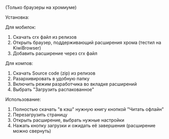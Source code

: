 (Только браузеры на хромиуме)

Установка:

Для мобилок:
1. Скачать crx файл из релизов
2. Открыть браузер, поддерживающий расширения хрома (тестил на KiwiBrowser)
3. Добавить расширение через crx файл

Для компов:
1. Скачать Source code (zip) из релизов
2. Разархивировать в удобную папку
3. Включить режим разработчика во вкладке расширений
4. Выбрать "Загрузить распакованное"


Использование:

1. Полностью скачать "в кэш" нужную книгу кнопкой "Читать офлайн"
2. Перезагрузить страницу
3. Открыть расширение, выбрать нужные настройки
4. Нажать кнопку загрузки и ожидать её завершения (расширение можно свернуть)
